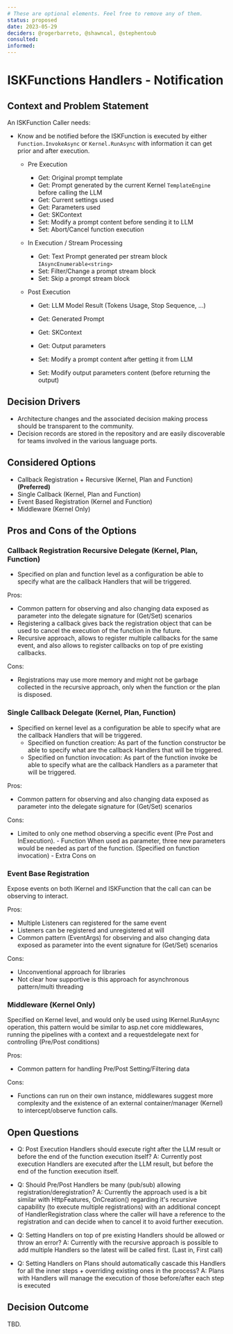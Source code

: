 ```yaml
---
# These are optional elements. Feel free to remove any of them.
status: proposed
date: 2023-05-29
deciders: @rogerbarreto, @shawncal, @stephentoub
consulted: 
informed: 
---
```


# ISKFunctions Handlers - Notification

## Context and Problem Statement

An ISKFunction Caller needs:

- Know and be notified before the ISKFunction is executed by either `Function.InvokeAsync` or `Kernel.RunAsync` with information it can get prior and after execution.

  - Pre Execution

    - Get: Original prompt template
    - Get: Prompt generated by the current Kernel `TemplateEngine` before calling the LLM
    - Get: Current settings used
    - Get: Parameters used
    - Get: SKContext
    - Set: Modify a prompt content before sending it to LLM
    - Set: Abort/Cancel function execution

  - In Execution / Stream Processing

    - Get: Text Prompt generated per stream block `IAsyncEnumerable<string>`
    - Set: Filter/Change a prompt stream block
    - Set: Skip a prompt stream block

  - Post Execution

    - Get: LLM Model Result (Tokens Usage, Stop Sequence, ...)
    - Get: Generated Prompt
    - Get: SKContext
    - Get: Output parameters

    - Set: Modify a prompt content after getting it from LLM
    - Set: Modify output parameters content (before returning the output)

## Decision Drivers

- Architecture changes and the associated decision making process should be transparent to the community.
- Decision records are stored in the repository and are easily discoverable for teams involved in the various language ports.

## Considered Options

- Callback Registration + Recursive (Kernel, Plan and Function) **(Preferred)**
- Single Callback (Kernel, Plan and Function)
- Event Based Registration (Kernel and Function)
- Middleware (Kernel Only)

## Pros and Cons of the Options

### Callback Registration Recursive Delegate (Kernel, Plan, Function)

- Specified on plan and function level as a configuration be able to specify what are the callback Handlers that will be triggered.

Pros:

- Common pattern for observing and also changing data exposed as parameter into the delegate signature for (Get/Set) scenarios
- Registering a callback gives back the registration object that can be used to cancel the execution of the function in the future.
- Recursive approach, allows to register multiple callbacks for the same event, and also allows to register callbacks on top of pre existing callbacks.

Cons:

- Registrations may use more memory and might not be garbage collected in the recursive approach, only when the function or the plan is disposed.

### Single Callback Delegate (Kernel, Plan, Function)

- Specified on kernel level as a configuration be able to specify what are the callback Handlers that will be triggered.
  - Specified on function creation: As part of the function constructor be able to specify what are the callback Handlers that will be triggered.
  - Specified on function invocation: As part of the function invoke be able to specify what are the callback Handlers as a parameter that will be triggered.

Pros:

- Common pattern for observing and also changing data exposed as parameter into the delegate signature for (Get/Set) scenarios

Cons:

- Limited to only one method observing a specific event (Pre Post and InExecution). - Function When used as parameter, three new parameters would be needed as part of the function. (Specified on function invocation) - Extra Cons on

### Event Base Registration

Expose events on both IKernel and ISKFunction that the call can can be observing to interact.

Pros:

- Multiple Listeners can registered for the same event
- Listeners can be registered and unregistered at will
- Common pattern (EventArgs) for observing and also changing data exposed as parameter into the event signature for (Get/Set) scenarios

Cons:

- Unconventional approach for libraries
- Not clear how supportive is this approach for asynchronous pattern/multi threading

### Middleware (Kernel Only)

Specified on Kernel level, and would only be used using IKernel.RunAsync operation, this pattern would be similar to asp.net core middlewares, running the pipelines with a context and a requestdelegate next for controlling (Pre/Post conditions)

Pros:

- Common pattern for handling Pre/Post Setting/Filtering data

Cons:

- Functions can run on their own instance, middlewares suggest more complexity and the existence of an external container/manager (Kernel) to intercept/observe function calls.

## Open Questions

- Q: Post Execution Handlers should execute right after the LLM result or before the end of the function execution itself?
  A: Currently post execution Handlers are executed after the LLM result, but before the end of the function execution itself.

- Q: Should Pre/Post Handlers be many (pub/sub) allowing registration/deregistration?
  A: Currently the approach used is a bit similar with HttpFeatures, OnCreation() regarding it's recursive capability (to execute multiple registrations) with an additional concept of HandlerRegistration class where the caller will have a reference to the registration and can decide when to cancel it to avoid further execution.

- Q: Setting Handlers on top of pre existing Handlers should be allowed or throw an error?
  A: Currently with the recursive approach is possible to add multiple Handlers so the latest will be called first. (Last in, First call)

- Q: Setting Handlers on Plans should automatically cascade this Handlers for all the inner steps + overriding existing ones in the process?
  A: Plans with Handlers will manage the execution of those before/after each step is executed

## Decision Outcome

TBD.
